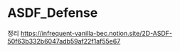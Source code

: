 # ASDF_Defense
정리 <https://infrequent-vanilla-bec.notion.site/2D-ASDF-50f63b332b6047adb59af22f1af55e67>
